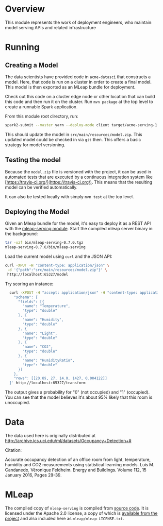# Overview

This module represents the work of deployment engineers, who maintain model serving APIs 
and related infrastructure

# Running

## Creating a Model

The data scientists have provided code in `acme-datasci` that constructs a model. Here,
that code is run on a cluster in order to create a final model. This model is then exported
as an MLeap bundle for deployment.

Check out this code on a cluster edge node or other location that can build this code
and then run it on the cluster. Run `mvn package` at the top level to create a runnable 
Spark application.

From this module root directory, run:

```bash
spark2-submit --master yarn --deploy-mode client target/acme-serving-1.0.0.jar
```

This should update the model in `src/main/resources/model.zip`. This updated model could
be checked in via `git` then. This offers a basic strategy for model versioning.

## Testing the model

Because the `model.zip` file is versioned with the project, it can be used in automated
tests that are executed by a continuous integration system like 
[https://travis-ci.org/](https://travis-ci.org/). This means that the resulting model can
be verified automatically.

It can also be tested locally with simply `mvn test` at the top level.

## Deploying the Model

Given an Mleap bundle for the model, it's easy to deploy it as a REST API with
the [mleap-serving module](https://github.com/combust/mleap/tree/master/mleap-serving).
Start the compiled mleap server binary in the background:

```bash
tar -xzf bin/mleap-serving-0.7.0.tgz
mleap-serving-0.7.0/bin/mleap-serving
```

Load the current model using `curl` and the JSON API:

```bash
curl -XPUT -H "content-type: application/json" \
 -d '{"path":"src/main/resources/model.zip"}' \
 http://localhost:65327/model
```

Try scoring an instance:

```bash
  curl -XPOST -H "accept: application/json" -H "content-type: application/json" -d '{
    "schema": {
      "fields": [{
        "name": "Temperature",
        "type": "double"
      }, {
        "name": "Humidity",
        "type": "double"
      }, {
        "name": "Light",
        "type": "double"
      }, {
        "name": "CO2",
        "type": "double"
      }, {
        "name": "HumidityRatio",
        "type": "double"
      }]
    },
    "rows": [[20.89, 27, 14.0, 1427, 0.004122]]
  }' http://localhost:65327/transform
```

The output gives a probability for "0" (not occupied) and "1" (occupied). You can see that
the model believes it's about 95% likely that this room is unoccupied.

# Data

The data used here is originally distributed at 
http://archive.ics.uci.edu/ml/datasets/Occupancy+Detection+#

Citation:

Accurate occupancy detection of an office room from light, temperature, humidity and CO2 
measurements using statistical learning models. Luis M. Candanedo, Véronique Feldheim. 
Energy and Buildings. Volume 112, 15 January 2016, Pages 28-39.

# MLeap

The compiled copy of `mleap-serving` is compiled from
[source code](https://github.com/combust/mleap).
It is licensed under the Apache 2.0 license, a copy of which is
[available from the project](https://github.com/combust/mleap/blob/master/LICENSE) and also
included here as `mleap/mleap-LICENSE.txt`.
